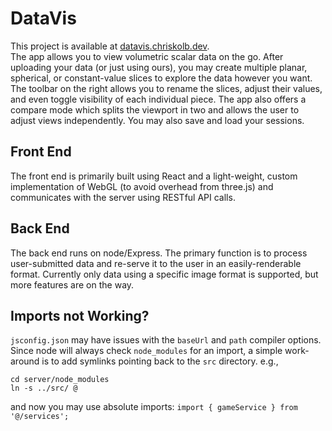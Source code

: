 # DataVis

This project is available at [datavis.chriskolb.dev](https://datavis.chriskolb.dev).\
The app allows you to view volumetric scalar data on the go. After uploading your data (or just using ours), you may create multiple planar, spherical, or constant-value slices to explore the data however you want. The toolbar on the right allows you to rename the slices, adjust their values, and even toggle visibility of each individual piece. The app also offers a compare mode which splits the viewport in two and allows the user to adjust views independently. You may also save and load your sessions.

## Front End

The front end is primarily built using React and a light-weight, custom implementation of WebGL (to avoid overhead from three.js) and communicates with the server using RESTful API calls. 

## Back End

The back end runs on node/Express. The primary function is to process user-submitted data and re-serve it to the user in an easily-renderable format. Currently only data using a specific image format is supported, but more features are on the way.

## Imports not Working?

`jsconfig.json` may have issues with the `baseUrl` and `path` compiler options.\
Since node will always check `node_modules` for an import, a simple work-around is to add symlinks pointing back to the `src` directory. e.g.,

```
cd server/node_modules
ln -s ../src/ @
```

and now you may use absolute imports: `import { gameService } from '@/services';`